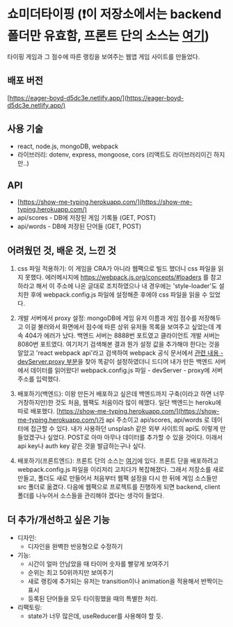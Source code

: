 # 쇼미더타이핑 (❗️이 저장소에서는 backend 폴더만 유효함, 프론트 단의 소스는 [여기](https://github.com/lyj-ooz/show-me-typing-frontend))

타이핑 게임과 그 점수에 따른 랭킹을 보여주는 웹앱 게임 사이트를 만들었다.

## 배포 버전

[https://eager-boyd-d5dc3e.netlify.app/](https://eager-boyd-d5dc3e.netlify.app/)

## 사용 기술

- react, node.js, mongoDB, webpack
- 라이브러리: dotenv, express, mongoose, cors (리액트도 라이브러리이긴 하지만..)

## API

- [https://show-me-typing.herokuapp.com/](https://show-me-typing.herokuapp.com/)
- api/scores - DB에 저장된 게임 기록들 (GET, POST)
- api/words - DB에 저장된 단어들 (GET, POST)

## 어려웠던 것, 배운 것, 느낀 것

1. css 파일 적용하기: 이 게임을 CRA가 아니라 웹팩으로 빌드 했더니 css 파일을 읽지 못했다. 에러메시지에 https://webpack.js.org/concepts/#loaders 를 참고하라고 해서 이 주소에 나온 글대로 조치하였으나 내 경우에는 'style-loader'도 설치한 후에 webpack.config.js 파일에 설정해준 후에야 css 파일을 읽을 수 있었다.

2. 개발 서버에서 proxy 설정: mongoDB에 게임 유저 이름과 게임 점수를 저장해두고 이걸 불러와서 화면에서 점수에 따른 상위 유저들 목록을 보여주고 싶었는데 계속 404가 에러가 났다. 백엔드 서버는 8888번 포트였고 클라이언트 개발 서버는 8080번 포트였다. 여기저기 검색해본 결과 뭔가 설정 값을 추가해야 한다는 것을 알았고 'react webpack api'라고 검색하여 webpack 공식 문서에서 [관련 내용 - devServer.proxy 부분](https://webpack.js.org/configuration/dev-server/)을 찾아 똑같이 설정하였더니 드디어 내가 만든 백엔드 서버에서 데이터를 읽어왔다! webpack.config.js 파일 - devServer - proxy에 서버 주소를 입력했다.

3. 배포하기(백엔드): 이왕 만든거 배포하고 싶은데 백엔드까지 구축(이라고 하면 너무 거창하지만)한 것도 처음, 웹팩도 처음이라 많이 헤맸다. 일단 백엔드는 heroku에 따로 배포했다. [https://show-me-typing.herokuapp.com/](https://show-me-typing.herokuapp.com/)가 api 주소이고 api/scores, api/words 로 데이터에 접근할 수 있다. 내가 사용하던 unsplash 같은 외부 사이트의 api도 이렇게 만들었겠구나 싶었다. POST로 아마 아무나 데이터를 추가할 수 있을 것이다. 이래서 api key나 auth key 같은 것을 발급하는구나 싶다.

4. 배포하기(프론트엔드): 프론트 단의 소스는 [여기](https://github.com/lyj-ooz/show-me-typing-frontend)에 있다. 프론트 단을 배포하려고 webpack.config.js 파일을 이리저리 고치다가 복잡해졌다. 그래서 저장소를 새로 만들고, 폴더도 새로 만들어서 처음부터 웹팩 설정을 다시 한 뒤에 게임 소스들만 src 폴더로 옮겼다. 다음에 웹팩으로 프로젝트를 진행하게 되면 backend, client 폴더를 나누어서 소스들을 관리해야 겠다는 생각이 들었다.

## 더 추가/개선하고 싶은 기능

- 디자인:
  - 디자인을 완벽한 반응형으로 수정하기
- 기능:
  - 시간이 얼마 안남았을 때 타이머 숫자를 빨갛게 보여주기
  - 순위는 최고 50위까지만 보여주기
  - 새로 랭킹에 추가되는 유저는 transition이나 animation을 적용해서 반짝이는 표시
  - 등록된 단어들을 모두 타이핑했을 때의 특별한 처리.
- 리팩토링:
  - state가 너무 많은데, useReducer를 사용해야 할 듯.
